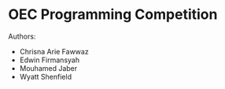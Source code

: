 # OEC Programming Competition

Authors:
- Chrisna Arie Fawwaz
- Edwin Firmansyah
- Mouhamed Jaber
- Wyatt Shenfield
